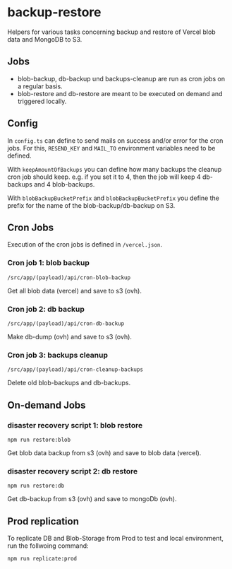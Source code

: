 # backup-restore

Helpers for various tasks concerning backup and restore of Vercel blob data and MongoDB to S3.

## Jobs

- blob-backup, db-backup und backups-cleanup are run as cron jobs on a regular basis.
- blob-restore and db-restore are meant to be executed on demand and triggered locally.

## Config

In `config.ts` can define to send mails on success and/or error for the cron jobs. For this, `RESEND_KEY` and `MAIL_TO` environment variables need to be defined.

With `keepAmountOfBackups` you can define how many backups the cleanup cron job should keep. e.g. if you set it to 4, then the job will keep 4 db-backups and 4 blob-backups.

With `blobBackupBucketPrefix` and `blobBackupBucketPrefix` you define the prefix for the name of the blob-backup/db-backup on S3.

## Cron Jobs

Execution of the cron jobs is defined in `/vercel.json`.

### Cron job 1: blob backup

`/src/app/(payload)/api/cron-blob-backup`

Get all blob data (vercel) and save to s3 (ovh).


### Cron job 2: db backup

`/src/app/(payload)/api/cron-db-backup`

Make db-dump (ovh) and save to s3 (ovh).

### Cron job 3: backups cleanup

`/src/app/(payload)/api/cron-cleanup-backups`

Delete old blob-backups and db-backups.

## On-demand Jobs

### disaster recovery script 1: blob restore

`npm run restore:blob`

Get blob data backup from s3 (ovh) and save to blob data (vercel).

### disaster recovery script 2: db restore

`npm run restore:db`

Get db-backup from s3 (ovh) and save to mongoDb (ovh).

## Prod replication

To replicate DB and Blob-Storage from Prod to test and local environment, run the follwoing command:

`npm run replicate:prod`
